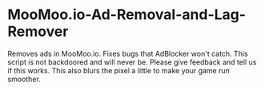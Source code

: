 # MooMoo.io-Ad-Removal-and-Lag-Remover
Removes ads in MooMoo.io. Fixes bugs that AdBlocker won't catch. This script is not backdoored and will never be. Please give feedback and tell us if this works. This also blurs the pixel a little to make your game run smoother.
